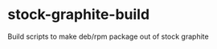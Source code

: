 stock-graphite-build
====================

Build scripts to make deb/rpm package out of stock graphite
